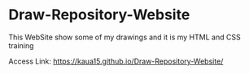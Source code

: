 # Draw-Repository-Website

This WebSite show some of my drawings and it is my HTML and CSS training

Access Link: https://kaua15.github.io/Draw-Repository-Website/
 
